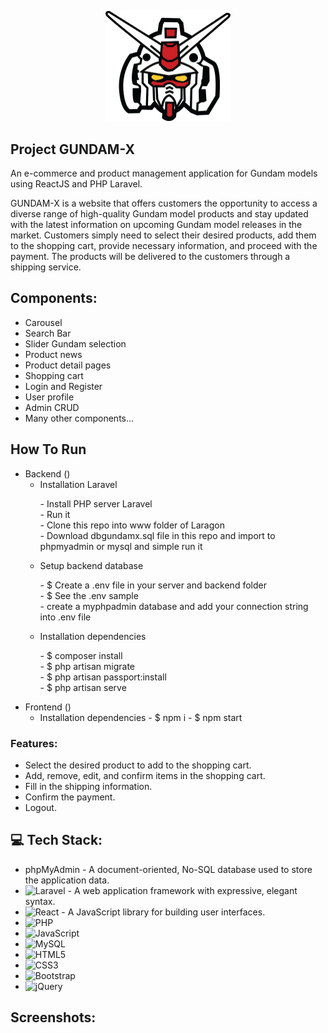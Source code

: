 <p align="center"><a href="https://laravel.com" target="_blank"><img src="public/images/logo-gundam.png" width="200" alt="Laravel Logo"></a></p>


## Project GUNDAM-X
An e-commerce and product management application for Gundam models using ReactJS and PHP Laravel.

GUNDAM-X is a website that offers customers the opportunity to access a diverse range of high-quality Gundam model products and stay updated with the latest information on upcoming Gundam model releases in the market. Customers simply need to select their desired products, add them to the shopping cart, provide necessary information, and proceed with the payment. The products will be delivered to the customers through a shipping service.

## Components:

- Carousel
- Search Bar
- Slider Gundam selection
- Product news
- Product detail pages
- Shopping cart
- Login and Register
- User profile
- Admin CRUD
- Many other components...

## How To Run
- Backend ()
    + Installation Laravel
        <p>
            - Install PHP server Laravel <br>
            - Run it <br>
            - Clone this repo into www folder of Laragon<br>
            - Download dbgundamx.sql file in this repo and import to phpmyadmin or mysql and simple run it
        </p>
    + Setup backend database
          <p>
            - $ Create a .env file in your server and backend folder <br>
            - $ See the .env sample <br>
            - create a myphpadmin database and add your connection string into .env file
          </p>
    + Installation dependencies
          <p>
            - $ composer install <br>
            - $ php artisan migrate <br>
            - $ php artisan passport:install <br>
            - $ php artisan serve
           </p>
- Frontend ()
    + Installation dependencies
            - $ npm i
            - $ npm start


### Features:
- Select the desired product to add to the shopping cart.
- Add, remove, edit, and confirm items in the shopping cart.
- Fill in the shipping information.
- Confirm the payment.
- Logout.

## 💻 Tech Stack:
-   phpMyAdmin - A document-oriented, No-SQL database used to store the application data.
-   ![Laravel](https://img.shields.io/badge/laravel-%23FF2D20.svg?style=for-the-badge&logo=laravel&logoColor=white) - A web application framework with expressive, elegant syntax.
-   ![React](https://img.shields.io/badge/react-%2320232a.svg?style=for-the-badge&logo=react&logoColor=%2361DAFB)  - A JavaScript library for building user interfaces.
-   ![PHP](https://img.shields.io/badge/php-%23777BB4.svg?style=for-the-badge&logo=php&logoColor=white)
-   ![JavaScript](https://img.shields.io/badge/javascript-%23323330.svg?style=for-the-badge&logo=javascript&logoColor=%23F7DF1E) 
-   ![MySQL](https://img.shields.io/badge/mysql-%2300f.svg?style=for-the-badge&logo=mysql&logoColor=white)
-   ![HTML5](https://img.shields.io/badge/html5-%23E34F26.svg?style=for-the-badge&logo=html5&logoColor=white)
-   ![CSS3](https://img.shields.io/badge/css3-%231572B6.svg?style=for-the-badge&logo=css3&logoColor=white)
-   ![Bootstrap](https://img.shields.io/badge/bootstrap-%23563D7C.svg?style=for-the-badge&logo=bootstrap&logoColor=white)
-   ![jQuery](https://img.shields.io/badge/jquery-%230769AD.svg?style=for-the-badge&logo=jquery&logoColor=white)

## Screenshots:


